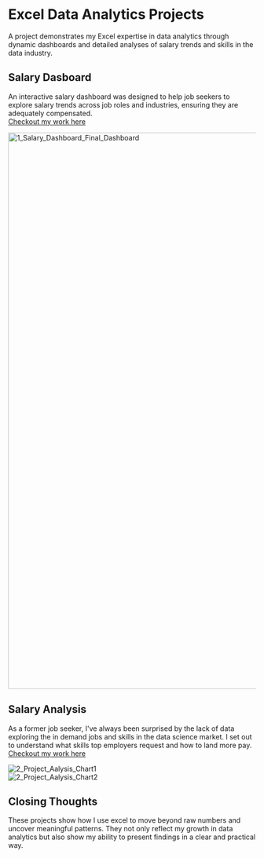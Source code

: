 # Excel Data Analytics Projects       
A project demonstrates my Excel expertise in data analytics through dynamic dashboards and detailed analyses of salary trends and skills in the data industry.

## Salary Dasboard  
An interactive salary dashboard was designed to help job seekers to explore salary trends across job roles and industries, ensuring they are adequately compensated.      
[Checkout my work here](Project_1-Dashboard)  

<img width="2126" height="1134" alt="1_Salary_Dashboard_Final_Dashboard" src="https://github.com/user-attachments/assets/74880e5b-8bbc-457e-a625-3f2df26f4866" />    

## Salary Analysis  
As a former job seeker, I've always been surprised by the lack of data exploring the in demand jobs and skills in the data science market. I set out to understand what skills top employers request and how to land more pay.   
[Checkout my work here](Project_2-Analysis)  

![2_Project_Aalysis_Chart1](https://github.com/user-attachments/assets/eb0e6134-1df6-4d78-b4a9-f142e792cbe0)   
![2_Project_Aalysis_Chart2](https://github.com/user-attachments/assets/633758a0-f175-4043-8936-a040ccff88d8)    

## Closing Thoughts  
These projects show how I use excel to move beyond raw numbers and uncover meaningful patterns. They not only reflect my growth in data analytics but also show my ability to present findings in a clear and practical way.
